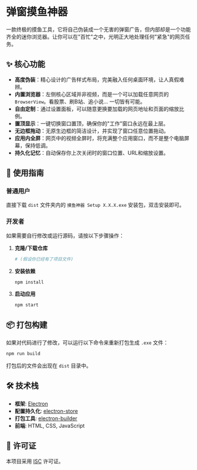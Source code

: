 # 弹窗摸鱼神器

一款终极的摸鱼工具，它将自己伪装成一个无害的弹窗广告，但内部却是一个功能齐全的迷你浏览器。让你可以在"百忙"之中，光明正大地处理任何"紧急"的网页任务。

## ✨ 核心功能

- **高度伪装**：精心设计的广告样式布局，完美融入任何桌面环境，让人真假难辨。
- **内置浏览器**：左侧核心区域并非视频，而是一个可以加载任意网页的 `BrowserView`。看股票、刷B站、追小说... 一切皆有可能。
- **自由定制**：通过设置面板，可以随意更换要加载的网页地址和页面的缩放比例。
- **置顶显示**：一键切换窗口置顶，确保你的"工作"窗口永远在最上层。
- **无边框拖动**：无原生边框的简洁设计，并实现了窗口任意位置拖动。
- **应用内全屏**：网页中的视频全屏时，将充满整个应用窗口，而不是整个电脑屏幕，保持低调。
- **持久化记忆**：自动保存你上次关闭时的窗口位置、URL和缩放设置。

## 🚀 使用指南

### 普通用户

直接下载 `dist` 文件夹内的 `摸鱼神器 Setup X.X.X.exe` 安装包，双击安装即可。

### 开发者

如果需要自行修改或运行源码，请按以下步骤操作：

1.  **克隆/下载仓库**
    ```bash
    # (假设你已经有了项目文件)
    ```

2.  **安装依赖**
    ```bash
    npm install
    ```

3.  **启动应用**
    ```bash
    npm start
    ```

## 📦 打包构建

如果对代码进行了修改，可以运行以下命令来重新打包生成 `.exe` 文件：

```bash
npm run build
```

打包后的文件会出现在 `dist` 目录中。

## 🛠️ 技术栈

- **框架**: [Electron](https://www.electronjs.org/)
- **配置持久化**: [electron-store](https://github.com/sindresorhus/electron-store)
- **打包工具**: [electron-builder](https://www.electron.build/)
- **前端**: HTML, CSS, JavaScript

## 📄 许可证

本项目采用 [ISC](https://opensource.org/licenses/ISC) 许可证。 

